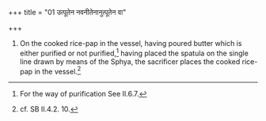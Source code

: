 +++
title = "01 उत्पूतेन नवनीतेनानुत्पूतेन वा"

+++
1. On the cooked rice-pap in the vessel, having poured butter which is either purified or not purified,[^1] having placed the spatula on the single line drawn by means of the Sphya, the sacrificer places the cooked rice-pap in the vessel.[^2]  

[^1]: For the way of purification See II.6.7.  

[^2]: cf. SB II.4.2. 10.
